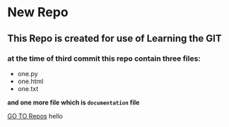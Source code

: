 # New Repo

## This Repo is created for use of Learning the GIT

### at the time of third commit this repo contain three files:
- one.py
- one.html
- one.txt

**and one more file which is `documentation` file**

<a href='https://www.github.com/indian91/NewRepo.git'>GO TO Repos</a>
hello
